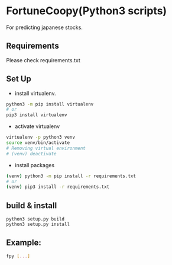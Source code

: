 # FortuneCoopy(Python3 scripts)
For predicting japanese stocks.

## Requirements
Please check requirements.txt

## Set Up
* install virtualenv.
```bash
python3 -m pip install virtualenv
# or
pip3 install virtualenv
```
* activate virtualenv
```bash
virtualenv -p python3 venv
source venv/bin/activate
# Removing virtual environment
# (venv) deactivate 
```

* install packages
```bash
(venv) python3 -m pip install -r requirements.txt
# or
(venv) pip3 install -r requirements.txt
```

## build & install
```
python3 setup.py build
python3 setup.py install
```

## Example:
```bash
fpy [...]

```